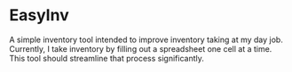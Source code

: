 # EasyInv
A simple inventory tool intended to improve inventory taking at my day job.
Currently, I take inventory by filling out a spreadsheet one cell at a time. This tool should streamline that process significantly.
